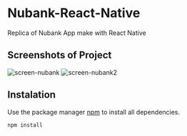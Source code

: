 # Nubank-React-Native
Replica of Nubank App make with React Native 

## Screenshots of Project 



![screen-nubank](https://user-images.githubusercontent.com/34096743/62403850-9d307100-b566-11e9-9cbe-2032eb97da98.png)
![screen-nubank2](https://user-images.githubusercontent.com/34096743/62403841-88ec7400-b566-11e9-8867-dfafceb78e94.png)

## Instalation
Use the package manager [npm](https://www.npmjs.com/) to install all dependencies.
```bash
npm install 
```
